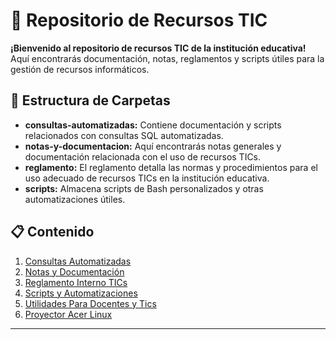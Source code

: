 # 🚀 Repositorio de Recursos TIC

**¡Bienvenido al repositorio de recursos TIC de la institución educativa!** Aquí encontrarás documentación, notas, reglamentos y scripts útiles para la gestión de recursos informáticos.

## 📂 Estructura de Carpetas

- **consultas-automatizadas:** Contiene documentación y scripts relacionados con consultas SQL automatizadas.
- **notas-y-documentacion:** Aquí encontrarás notas generales y documentación relacionada con el uso de recursos TICs.
- **reglamento:** El reglamento detalla las normas y procedimientos para el uso adecuado de recursos TICs en la institución educativa.
- **scripts:** Almacena scripts de Bash personalizados y otras automatizaciones útiles.

## 📋 Contenido

1. [Consultas Automatizadas](./consultas-automatizadas/consultasSQLNotebooks.md)
2. [Notas y Documentación](./notas-y-documentacion/notaas1.md)
3. [Reglamento Interno TICs](reglamento/reglamentoInternoTics.md)
4. [Scripts y Automatizaciones](scripts/)
5. [Utilidades Para Docentes y Tics](./recursosProgramas/utilidades.md)
6. [Proyector Acer Linux](./proyectorAcer/usoProyector.md)

***
